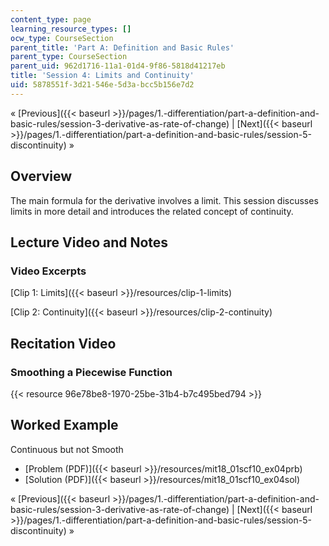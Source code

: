 ```yaml
---
content_type: page
learning_resource_types: []
ocw_type: CourseSection
parent_title: 'Part A: Definition and Basic Rules'
parent_type: CourseSection
parent_uid: 962d1716-11a1-01d4-9f86-5818d41217eb
title: 'Session 4: Limits and Continuity'
uid: 5878551f-3d21-546e-5d3a-bcc5b156e7d2
---
```


« [Previous]({{< baseurl >}}/pages/1.-differentiation/part-a-definition-and-basic-rules/session-3-derivative-as-rate-of-change) | [Next]({{< baseurl >}}/pages/1.-differentiation/part-a-definition-and-basic-rules/session-5-discontinuity) »

Overview
--------

The main formula for the derivative involves a limit. This session discusses limits in more detail and introduces the related concept of continuity.

Lecture Video and Notes
-----------------------

### Video Excerpts

[Clip 1: Limits]({{< baseurl >}}/resources/clip-1-limits)

[Clip 2: Continuity]({{< baseurl >}}/resources/clip-2-continuity)

Recitation Video
----------------

### Smoothing a Piecewise Function

{{< resource 96e78be8-1970-25be-31b4-b7c495bed794 >}}

Worked Example
--------------

Continuous but not Smooth

*   [Problem (PDF)]({{< baseurl >}}/resources/mit18_01scf10_ex04prb)
*   [Solution (PDF)]({{< baseurl >}}/resources/mit18_01scf10_ex04sol)

« [Previous]({{< baseurl >}}/pages/1.-differentiation/part-a-definition-and-basic-rules/session-3-derivative-as-rate-of-change) | [Next]({{< baseurl >}}/pages/1.-differentiation/part-a-definition-and-basic-rules/session-5-discontinuity) »